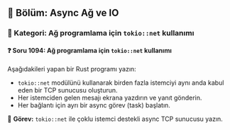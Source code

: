 ## 📘 Bölüm: Async Ağ ve IO
### 🔹 Kategori: Ağ programlama için `tokio::net` kullanımı
#### ❓ Soru 1094: Ağ programlama için `tokio::net` kullanımı

Aşağıdakileri yapan bir Rust programı yazın:

- `tokio::net` modülünü kullanarak birden fazla istemciyi aynı anda kabul eden bir TCP sunucusu oluşturun.
- Her istemciden gelen mesajı ekrana yazdırın ve yanıt gönderin.
- Her bağlantı için ayrı bir async görev (task) başlatın.

🔧 **Görev:** `tokio::net` ile çoklu istemci destekli async TCP sunucusu yazın.
